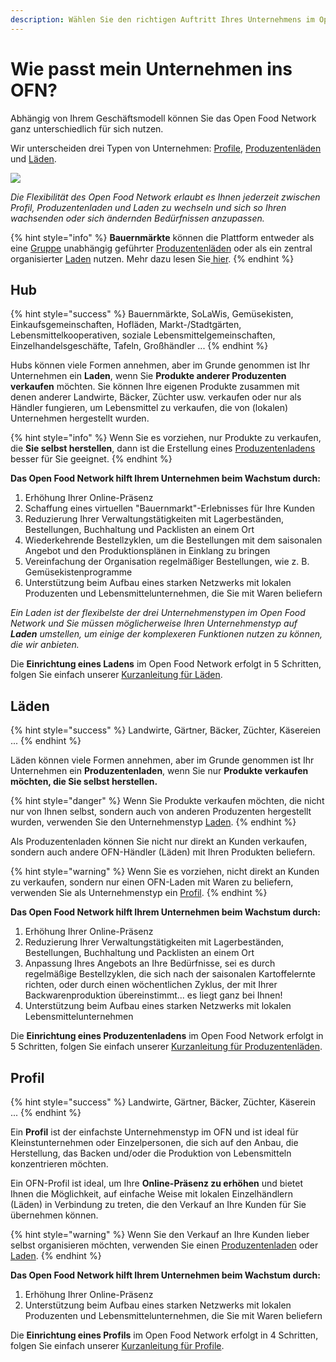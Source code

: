 ```yaml
---
description: Wählen Sie den richtigen Auftritt Ihres Unternehmens im Open Food Network.
---
```


# Wie passt mein Unternehmen ins OFN?

Abhängig von Ihrem Geschäftsmodell können Sie das Open Food Network ganz unterschiedlich für sich nutzen.&#x20;

Wir unterscheiden drei Typen von Unternehmen: [Profile](your-quick-start-on-ofn-given-who-you-are.md#profile), [Produzentenläden](your-quick-start-on-ofn-given-who-you-are.md#shop) und [Läden](your-quick-start-on-ofn-given-who-you-are.md#hub).

![](<.gitbook/assets/aus-wordpress-1-column-image-1080-x-540 (1).png>)

_Die Flexibilität des Open Food Network erlaubt es Ihnen jederzeit zwischen Profil, Produzentenladen und Laden zu wechseln und sich so Ihren wachsenden oder sich ändernden Bedürfnissen anzupassen._

{% hint style="info" %}
**Bauernmärkte** können die Plattform entweder als eine [Gruppe](basic-features/groups/) unabhängig geführter [Produzentenläden](your-quick-start-on-ofn-given-who-you-are.md#shop) oder als ein zentral organisierter [Laden](your-quick-start-on-ofn-given-who-you-are.md#hub) nutzen. Mehr dazu lesen Sie[ hier](quick-start-guides/digital-farmers-markets.md).
{% endhint %}

## Hub

{% hint style="success" %}
Bauernmärkte, SoLaWis, Gemüsekisten, Einkaufsgemeinschaften, Hofläden, Markt-/Stadtgärten, Lebensmittelkooperativen, soziale Lebensmittelgemeinschaften, Einzelhandelsgeschäfte, Tafeln, Großhändler ...
{% endhint %}

Hubs können viele Formen annehmen, aber im Grunde genommen ist Ihr Unternehmen ein **Laden**, wenn Sie **Produkte anderer Produzenten verkaufen** möchten. Sie können Ihre eigenen Produkte zusammen mit denen anderer Landwirte, Bäcker, Züchter usw. verkaufen oder nur als Händler fungieren, um Lebensmittel zu verkaufen, die von (lokalen) Unternehmen hergestellt wurden.

{% hint style="info" %}
Wenn Sie es vorziehen, nur Produkte zu verkaufen, die **Sie selbst herstellen**, dann ist die Erstellung eines [Produzentenladens](your-quick-start-on-ofn-given-who-you-are.md#shop) besser für Sie geeignet.
{% endhint %}

**Das Open Food Network hilft Ihrem Unternehmen beim Wachstum durch:**&#x20;

1. Erhöhung Ihrer Online-Präsenz
2. Schaffung eines virtuellen "Bauernmarkt"-Erlebnisses für Ihre Kunden
3. Reduzierung Ihrer Verwaltungstätigkeiten mit Lagerbeständen, Bestellungen, Buchhaltung und Packlisten an einem Ort
4. Wiederkehrende Bestellzyklen, um die Bestellungen mit dem saisonalen Angebot und den Produktionsplänen in Einklang zu bringen
5. Vereinfachung der Organisation regelmäßiger Bestellungen, wie z. B. Gemüsekistenprogramme
6. Unterstützung beim Aufbau eines starken Netzwerks mit lokalen Produzenten und Lebensmittelunternehmen, die Sie mit Waren beliefern

_Ein Laden ist der flexibelste der drei Unternehmenstypen im Open Food Network und Sie müssen möglicherweise Ihren Unternehmenstyp auf **Laden** umstellen, um einige der komplexeren Funktionen nutzen zu können, die wir anbieten._&#x20;

Die **Einrichtung eines Ladens** im Open Food Network erfolgt in 5 Schritten, folgen Sie einfach unserer [Kurzanleitung für Läden](quick-start-guides/multi-producers-shop-hub-quick-setup-guide.md).

## Läden

{% hint style="success" %}
Landwirte, Gärtner, Bäcker, Züchter, Käsereien ...
{% endhint %}

Läden können viele Formen annehmen, aber im Grunde genommen ist Ihr Unternehmen ein **Produzentenladen**, wenn Sie nur **Produkte verkaufen möchten, die Sie selbst herstellen.**&#x20;

{% hint style="danger" %}
Wenn Sie Produkte verkaufen möchten, die nicht nur von Ihnen selbst, sondern auch von anderen Produzenten hergestellt wurden, verwenden Sie den Unternehmenstyp [Laden](your-quick-start-on-ofn-given-who-you-are.md#laden).
{% endhint %}

Als Produzentenladen können Sie nicht nur direkt an Kunden verkaufen, sondern auch andere OFN-Händler (Läden) mit Ihren Produkten beliefern.&#x20;

{% hint style="warning" %}
Wenn Sie es vorziehen, nicht direkt an Kunden zu verkaufen, sondern nur einen OFN-Laden mit Waren zu beliefern, verwenden Sie als Unternehmenstyp ein [Profil](your-quick-start-on-ofn-given-who-you-are.md#profile).
{% endhint %}

**Das Open Food Network hilft Ihrem Unternehmen beim Wachstum durch:**&#x20;

1. Erhöhung Ihrer Online-Präsenz
2. Reduzierung Ihrer Verwaltungstätigkeiten mit Lagerbeständen, Bestellungen, Buchhaltung und Packlisten an einem Ort
3. Anpassung Ihres Angebots an Ihre Bedürfnisse, sei es durch regelmäßige Bestellzyklen, die sich nach der saisonalen Kartoffelernte richten, oder durch einen wöchentlichen Zyklus, der mit Ihrer Backwarenproduktion übereinstimmt... es liegt ganz bei Ihnen!
4. Unterstützung beim Aufbau eines starken Netzwerks mit lokalen Lebensmittelunternehmen

Die **Einrichtung eines Produzentenladens** im Open Food Network erfolgt in 5 Schritten, folgen Sie einfach unserer [Kurzanleitung für Produzentenläden](quick-start-guides/producer-shop-quick-setup-guide.md).

## Profil

{% hint style="success" %}
Landwirte, Gärtner, Bäcker, Züchter, Käserein ...
{% endhint %}

Ein **Profil** ist der einfachste Unternehmenstyp im OFN und ist ideal für Kleinstunternehmen oder Einzelpersonen, die sich auf den Anbau, die Herstellung, das Backen und/oder die Produktion von Lebensmitteln konzentrieren möchten.&#x20;

Ein OFN-Profil ist ideal, um Ihre **Online-Präsenz zu erhöhen** und bietet Ihnen die Möglichkeit, auf einfache Weise mit lokalen Einzelhändlern (Läden) in Verbindung zu treten, die den Verkauf an Ihre Kunden für Sie übernehmen können.

{% hint style="warning" %}
Wenn Sie den Verkauf an Ihre Kunden lieber selbst organisieren möchten, verwenden Sie einen [Produzentenladen](your-quick-start-on-ofn-given-who-you-are.md#produzentenladen) oder [Laden](your-quick-start-on-ofn-given-who-you-are.md#laden).
{% endhint %}

**Das Open Food Network hilft Ihrem Unternehmen beim Wachstum durch:**&#x20;

1. Erhöhung Ihrer Online-Präsenz
2. Unterstützung beim Aufbau eines starken Netzwerks mit lokalen Produzenten und Lebensmittelunternehmen, die Sie mit Waren beliefern

Die **Einrichtung eines Profils** im Open Food Network erfolgt in 4 Schritten, folgen Sie einfach unserer [Kurzanleitung für Profile](quick-start-guides/profile-only-quick-setup-guide.md).
